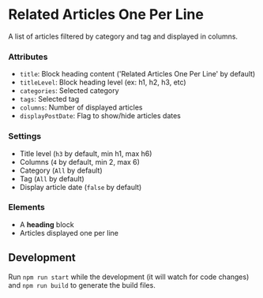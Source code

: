 # Related Articles One Per Line

A list of articles filtered by category and tag and displayed in columns.

### Attributes

- `title`: Block heading content ('Related Articles One Per Line' by default)
- `titleLevel`: Block heading level (ex: h1, h2, h3, etc)
- `categories`: Selected category
- `tags`: Selected tag
- `columns`: Number of displayed articles
- `displayPostDate`: Flag to show/hide articles dates

### Settings

- Title level (`h3` by default, min h1, max h6)
- Columns (`4` by default, min 2, max 6)
- Category (`All` by default)
- Tag (`All` by default)
- Display article date (`false` by default)

### Elements

- A **heading** block
- Articles displayed one per line

## Development

Run `npm run start` while the development (it will watch for code changes) and `npm run build` to generate the build files.

